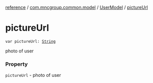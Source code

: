 [reference](../../index.md) / [com.mncgroup.common.model](../index.md) / [UserModel](index.md) / [pictureUrl](./picture-url.md)

# pictureUrl

`var pictureUrl: `[`String`](https://kotlinlang.org/api/latest/jvm/stdlib/kotlin/-string/index.html)

photo of user

### Property

`pictureUrl` - photo of user